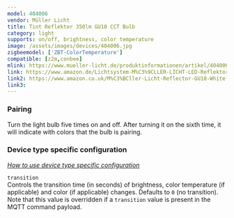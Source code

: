```yaml
---
model: 404006 
vendor: Müller Licht 
title: Tint Reflektor 350lm GU10 CCT Bulb
category: light
supports: on/off, brightness, color temperature
image: /assets/images/devices/404006.jpg
zigbeemodel: ['ZBT-ColorTemperature']
compatible: [z2m,conbee]
mlink: https://www.mueller-licht.de/produktinformationen/artikel/404006/
link: https://www.amazon.de/Lichtsystem-M%C3%9CLLER-LICHT-LED-Reflektor-individuelles-Stimmungslicht/dp/B07XBKKYXL
link2: https://www.amazon.co.uk/M%C3%BCller-Licht-Reflector-GU10-White-Compatible-Controllable/dp/B07CSGFRVP
link3: 
---
```

### Pairing
Turn the light bulb five times on and off. After turning it on the sixth time,
it will indicate with colors that the bulb is pairing.


### Device type specific configuration
*[How to use device type specific configuration](https://www.zigbee2mqtt.io/information/configuration)*


`transition`   
Controls the transition time (in seconds) of brightness,
color temperature (if applicable) and color (if applicable) changes. Defaults to `0` (no transition).
Note that this value is overridden if a `transition` value is present in the MQTT command payload. 
